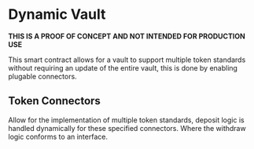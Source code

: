 # Dynamic Vault

**THIS IS A PROOF OF CONCEPT AND NOT INTENDED FOR PRODUCTION USE**

This smart contract allows for a vault to support multiple token standards without requiring an update of the entire vault, this is done by enabling plugable connectors.

## Token Connectors

Allow for the implementation of multiple token standards, deposit logic is handled dynamically for these specified connectors. Where the withdraw logic conforms to an interface.
